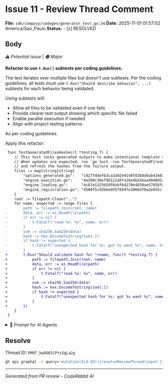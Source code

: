 # Issue 11 - Review Thread Comment

**File:** `sdk/compozy/codegen/generator_test.go:34`
**Date:** 2025-11-01 01:57:02 America/Sao_Paulo
**Status:** - [x] RESOLVED

## Body

_⚠️ Potential issue_ | _🟠 Major_

**Refactor to use `t.Run()` subtests per coding guidelines.**

The test iterates over multiple files but doesn't use subtests. Per the coding guidelines, all tests must use `t.Run("Should describe behavior", ...)` subtests for each behavior being validated.

Using subtests will:
- Allow all files to be validated even if one fails
- Provide clearer test output showing which specific file failed
- Enable parallel execution if needed
- Align with project testing patterns



As per coding guidelines.

Apply this refactor:

```diff
 func TestGeneratedFilesHashes(t *testing.T) {
 	// This test locks generated outputs to make intentional template changes explicit.
 	// When updates are expected, run `go test -run TestGeneratedFilesHashes -v`
 	// and refresh the hashes from the failure output.
 	files := map[string]string{
 		"options_generated.go":   "c827fddefb3ca3a92e9148f83b8ddab434033e3a0b015877ae5686c5312a5a60",
 		"engine_execution.go":    "4a398c36ef0d122a0fa10e4b2deaa4948d524ccaf809264b3ded3ca8ebaa32da",
 		"engine_loading.go":      "4c67e1323d10f6ebf6d270e4838ae57058fd70488d5930f968e6e79be7bf4058",
 		"engine_registration.go": "d560f5c93bbe9557050fe3066df8a2e855cf0bfee20d7275b844c8d07b877596",
 	}
 	root := filepath.Clean("..")
 	for name, expected := range files {
-		path := filepath.Join(root, name)
-		data, err := os.ReadFile(path)
-		if err != nil {
-			t.Fatalf("read %s: %v", name, err)
-		}
-		sum := sha256.Sum256(data)
-		hash := hex.EncodeToString(sum[:])
-		if hash != expected {
-			t.Fatalf("unexpected hash for %s: got %s want %s", name, hash, expected)
-		}
+		t.Run("Should validate hash for "+name, func(t *testing.T) {
+			path := filepath.Join(root, name)
+			data, err := os.ReadFile(path)
+			if err != nil {
+				t.Fatalf("read %s: %v", name, err)
+			}
+			sum := sha256.Sum256(data)
+			hash := hex.EncodeToString(sum[:])
+			if hash != expected {
+				t.Fatalf("unexpected hash for %s: got %s want %s", name, hash, expected)
+			}
+		})
 	}
 }
```

<details>
<summary>🤖 Prompt for AI Agents</summary>

```
In sdk/compozy/codegen/generator_test.go around lines 11 to 34, the table-driven
loop checks multiple files but does not use t.Run subtests as required; refactor
by replacing the direct loop body with a t.Run(fmt.Sprintf("file=%s", name),
func(t *testing.T) { ... }) for each entry, copy loop variables into locals
(e.g., n, exp := name, expected) to avoid closure capture bugs, move the
file-read, hash compute and assertion into that subtest, and optionally call
t.Parallel() inside the subtest if parallelization is desired.
```

</details>

<!-- This is an auto-generated comment by CodeRabbit -->

## Resolve

Thread ID: `PRRT_kwDOOlCPts5gLa2g`

```bash
gh api graphql -f query='mutation($id:ID!){resolveReviewThread(input:{threadId:$id}){thread{isResolved}}}' -F id=PRRT_kwDOOlCPts5gLa2g
```

---
*Generated from PR review - CodeRabbit AI*
